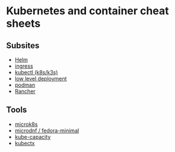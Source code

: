 Kubernetes and container cheat sheets
=====================================

Subsites
--------

* [Helm](helm.md)
* [ingress](ingress.md)
* [kubectl (k8s/k3s)](kubectl.md)
* [low level deployment](low_level_deployment.md)
* [podman](podman.yml)
* [Rancher](rancher.md)


Tools
-----

* [microk8s](https://kubernetes.io/blog/2019/11/26/running-kubernetes-locally-on-linux-with-microk8s/)
* [microdnf / fedora-minimal](https://fedoramagazine.org/building-smaller-container-images/)
* [kube-capacity](https://github.com/robscott/kube-capacity)
* [kubectx](https://github.com/ahmetb/kubectx)